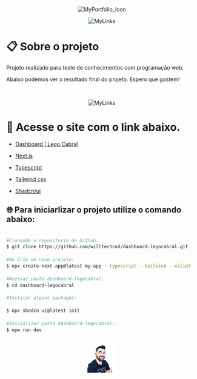   <p align="center">
  <img alt="MyPortfólio_Icon" src="https://i.imgur.com/EAp3zw7.png" width="30%"> 
  </p>

  
<p align="center">
  <img alt="MyLinks" src="https://i.imgur.com/tivi61H.png" width="70%"> 
  </p>

# :clipboard: Sobre o projeto

Projeto realizado para teste de conhecimentos com programação web.

Abaixo podemos ver o resultado final do projeto. Espero que gostem!

<br>
<p align="center">
  <img alt="MyLinks" src="github/desafio.gif" width="70%"> 
  </p>

# 🔗 Acesse o site com o link abaixo.

- [Dashboard | Lego Cabral](https://desafio-nine.vercel.app/)

- [Next.js](https://nextjs.org/)
- [Typescript](https://www.typescriptlang.org/)
- [Tailwind css](https://tailwindcss.com/)
- [Shadcn/ui](https://ui.shadcn.com/docs/installation/next)


## 🌐 Para iniciarlizar o projeto utilize o comando abaixo:

```bash

#Clonando o repositório do Github:
$ git clone https://github.com/willtechcod/dashboard-legocabral.git

#Ou Crie um novo projeto:
$ npx create-next-app@latest my-app --typescript --tailwind --eslint

#Acessar pasta dashboard-legocabral:
$ cd dashboard-legocabral

#Instalar alguns packages:

$ npx shadcn-ui@latest init  

#Inicializar pasta dashboard-legocabral:
$ npm run dev

```

##

<p align="center">
  <img src="./GitHub/Icon.png" width="15%">
  </p>
